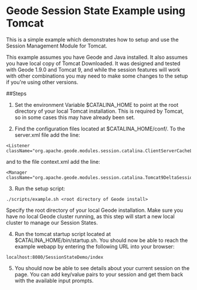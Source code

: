<!--
Licensed to the Apache Software Foundation (ASF) under one or more
contributor license agreements.  See the NOTICE file distributed with
this work for additional information regarding copyright ownership.
The ASF licenses this file to You under the Apache License, Version 2.0
(the "License"); you may not use this file except in compliance with
the License.  You may obtain a copy of the License at

     http://www.apache.org/licenses/LICENSE-2.0

Unless required by applicable law or agreed to in writing, software
distributed under the License is distributed on an "AS IS" BASIS,
WITHOUT WARRANTIES OR CONDITIONS OF ANY KIND, either express or implied.
See the License for the specific language governing permissions and
limitations under the License.
-->

# Geode Session State Example using Tomcat

This is a simple example which demonstrates how to setup and use the Session Management Module for Tomcat.

This example assumes you have Geode and Java installed. It also assumes you have local copy of Tomcat Downloaded. 
It was designed and tested with Geode 1.9.0 and Tomcat 9, and while the session features will work with other combinations
you may need to make some changes to the setup if you're using other versions.

##Steps

1. Set the environment Variable $CATALINA_HOME to point at the root directory of your local Tomcat installation. This is required by 
Tomcat, so in some cases this may have already been set.

2. Find the configuration files located at $CATALINA_HOME/conf/. To the server.xml file add the line:
```
<Listener className="org.apache.geode.modules.session.catalina.ClientServerCacheLifecycleListener"/>
```

and to the file context.xml add the line:
```
<Manager className="org.apache.geode.modules.session.catalina.Tomcat9DeltaSessionManager"/> 
```
3. Run the setup script:
```
./scripts/example.sh <root directory of Geode install>
```

Specify the root directory of your local Geode installation. Make sure you have no local Geode cluster running, as this step will start
a new local cluster to manage our Session States.

4. Run the tomcat startup script located at $CATALINA_HOME/bin/startup.sh. You should now be able to reach the example webapp by entering
the following URL into your browser:
```
localhost:8080/SessionStateDemo/index
```

5. You should now be able to see details about your current session on the page. You can add key/value pairs to your session and get them
back with the available input prompts. 

